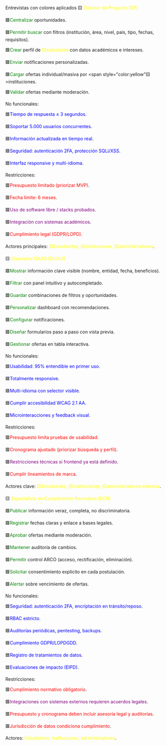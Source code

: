 Entrevistas con colores aplicados
🟨 <span style="color:yellow">Director de Proyecto (DP)</span>

🟩<span style="color:green">Centralizar</span> oportunidades.

🟩<span style="color:green">Permitir buscar</span> con filtros (institución, área, nivel, país, tipo, fechas, requisitos).

🟩<span style="color:green">Crear</span> perfil de <span style="color:yellow">🟨estudiante</span> con datos académicos e intereses.

🟩<span style="color:green">Enviar</span> notificaciones personalizadas.

🟩<span style="color:green">Cargar</span> ofertas individual/masiva por <span style="color:yellow"🟨>instituciones</span>.

🟩<span style="color:green">Validar</span> ofertas mediante moderación.

No funcionales:

🟦<span style="color:blue">Tiempo de respuesta ≤ 3 segundos</span>.

🟦<span style="color:blue">Soportar 5.000 usuarios concurrentes</span>.

🟦<span style="color:blue">Información actualizada en tiempo real</span>.

🟦<span style="color:blue">Seguridad: autenticación 2FA, protección SQLi/XSS</span>.

🟦<span style="color:blue">Interfaz responsive y multi-idioma</span>.

Restricciones:

🟥<span style="color:red">Presupuesto limitado (priorizar MVP)</span>.

🟥<span style="color:red">Fecha límite: 6 meses</span>.

🟪<span style="color:purple">Uso de software libre / stacks probados</span>.

🟪<span style="color:purple">Integración con sistemas académicos</span>.

🟥<span style="color:red">Cumplimiento legal (GDPR/LOPD)</span>.

Actores principales: <span style="color:yellow">🟨Estudiantes, 🟨instituciones, 🟨administradores</span>.

🟨 <span style="color:yellow">Diseñador UX/UI (DUXUI)</span>

🟩<span style="color:green">Mostrar</span> información clave visible (nombre, entidad, fecha, beneficios).

🟩<span style="color:green">Filtrar</span> con panel intuitivo y autocompletado.

🟩<span style="color:green">Guardar</span> combinaciones de filtros y oportunidades.

🟩<span style="color:green">Personalizar</span> dashboard con recomendaciones.

🟩<span style="color:green">Configurar</span> notificaciones.

🟩<span style="color:green">Diseñar</span> formularios paso a paso con vista previa.

🟩<span style="color:green">Gestionar</span> ofertas en tabla interactiva.

No funcionales:

🟦<span style="color:blue">Usabilidad: 95% entendible en primer uso</span>.

🟦<span style="color:blue">Totalmente responsive</span>.

🟦<span style="color:blue">Multi-idioma con selector visible</span>.

🟦<span style="color:blue">Cumplir accesibilidad WCAG 2.1 AA</span>.

🟦<span style="color:blue">Microinteracciones y feedback visual</span>.

Restricciones:

🟥<span style="color:red">Presupuesto limita pruebas de usabilidad</span>.

🟥<span style="color:red">Cronograma ajustado (priorizar búsqueda y perfil)</span>.

🟪<span style="color:purple">Restricciones técnicas si frontend ya está definido</span>.

🟥<span style="color:red">Cumplir lineamientos de marca</span>.

Actores clave: <span style="color:yellow">🟨Estudiantes, 🟨instituciones, 🟨administradores internos</span>.

🟨 <span style="color:yellow">Especialista en Cumplimiento Normativo (ECN)</span>

🟩<span style="color:green">Publicar</span> información veraz, completa, no discriminatoria.

🟩<span style="color:green">Registrar</span> fechas claras y enlace a bases legales.

🟩<span style="color:green">Aprobar</span> ofertas mediante moderación.

🟩<span style="color:green">Mantener</span> auditoría de cambios.

🟩<span style="color:green">Permitir</span> control ARCO (acceso, rectificación, eliminación).

🟩<span style="color:green">Solicitar</span> consentimiento explícito en cada postulación.

🟩<span style="color:green">Alertar</span> sobre vencimiento de ofertas.

No funcionales:

🟦<span style="color:blue">Seguridad: autenticación 2FA, encriptación en tránsito/reposo</span>.

🟦<span style="color:blue">RBAC estricto</span>.

🟦<span style="color:blue">Auditorías periódicas, pentesting, backups</span>.

🟦<span style="color:blue">Cumplimiento GDPR/LOPDGDD</span>.

🟦<span style="color:blue">Registro de tratamientos de datos</span>.

🟦<span style="color:blue">Evaluaciones de impacto (EIPD)</span>.

Restricciones:

🟥<span style="color:red">Cumplimiento normativo obligatorio</span>.

🟪<span style="color:purple">Integraciones con sistemas externos requieren acuerdos legales</span>.

🟥<span style="color:red">Presupuesto y cronograma deben incluir asesoría legal y auditorías</span>.

🟥<span style="color:red">Jurisdicción de datos condiciona cumplimiento</span>.


Actores: <span style="color:yellow">Estudiantes, instituciones, administradores</span>.

